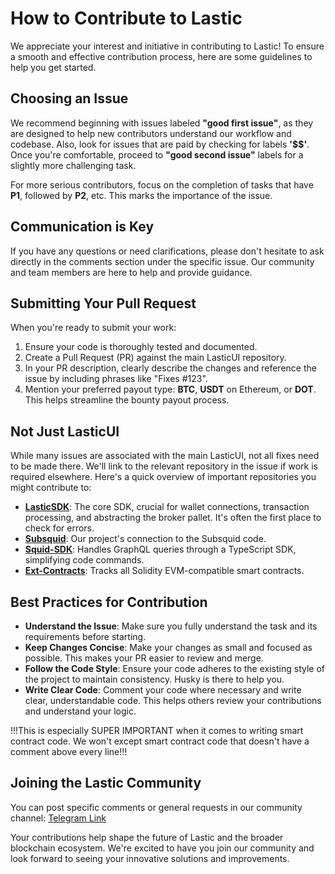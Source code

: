 # How to Contribute to Lastic

We appreciate your interest and initiative in contributing to Lastic! To ensure a smooth and effective contribution process, here are some guidelines to help you get started.

## Choosing an Issue

We recommend beginning with issues labeled **"good first issue"**, as they are designed to help new contributors understand our workflow and codebase. Also, look for issues that are paid by checking for labels **'$$'**. Once you're comfortable, proceed to **"good second issue"** labels for a slightly more challenging task. 

For more serious contributors, focus on the completion of tasks that have **P1**, followed by **P2**, etc. This marks the importance of the issue.

## Communication is Key

If you have any questions or need clarifications, please don't hesitate to ask directly in the comments section under the specific issue. Our community and team members are here to help and provide guidance.

## Submitting Your Pull Request

When you're ready to submit your work:

1. Ensure your code is thoroughly tested and documented.
2. Create a Pull Request (PR) against the main LasticUI repository.
3. In your PR description, clearly describe the changes and reference the issue by including phrases like "Fixes #123".
4. Mention your preferred payout type: **BTC**, **USDT** on Ethereum, or **DOT**. This helps streamline the bounty payout process.

## Not Just LasticUI

While many issues are associated with the main LasticUI, not all fixes need to be made there. We'll link to the relevant repository in the issue if work is required elsewhere. Here's a quick overview of important repositories you might contribute to:

- **[LasticSDK](https://github.com/LasticXYZ/lastic-sdk)**: The core SDK, crucial for wallet connections, transaction processing, and abstracting the broker pallet. It's often the first place to check for errors.
- **[Subsquid](https://github.com/LasticXYZ/subsquid)**: Our project's connection to the Subsquid code.
- **[Squid-SDK](https://github.com/LasticXYZ/squid-sdk)**: Handles GraphQL queries through a TypeScript SDK, simplifying code commands.
- **[Ext-Contracts](https://github.com/LasticXYZ/ext-contracts)**: Tracks all Solidity EVM-compatible smart contracts.

## Best Practices for Contribution

- **Understand the Issue**: Make sure you fully understand the task and its requirements before starting.
- **Keep Changes Concise**: Make your changes as small and focused as possible. This makes your PR easier to review and merge.
- **Follow the Code Style**: Ensure your code adheres to the existing style of the project to maintain consistency. Husky is there to help you.
- **Write Clear Code**: Comment your code where necessary and write clear, understandable code. This helps others review your contributions and understand your logic.

!!!This is especially SUPER IMPORTANT when it comes to writing smart contract code. We won't except smart contract code that doesn't have a comment above every line!!!

## Joining the Lastic Community

You can post specific comments or general requests in our community channel: [Telegram Link](https://t.me/lastic_xyz)

Your contributions help shape the future of Lastic and the broader blockchain ecosystem. We're excited to have you join our community and look forward to seeing your innovative solutions and improvements.